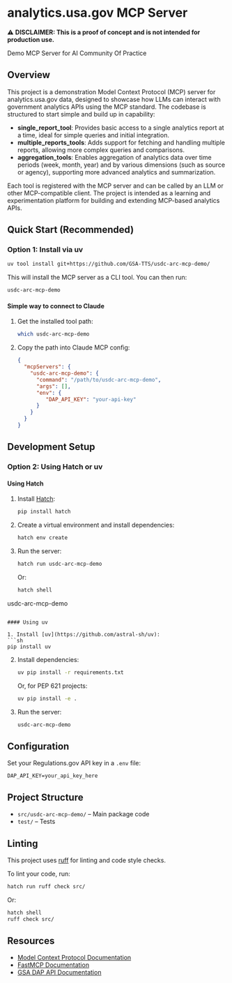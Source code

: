 # analytics.usa.gov MCP Server

⚠️ **DISCLAIMER: This is a proof of concept and is not intended for production use.**

Demo MCP Server for AI Community Of Practice

## Overview

This project is a demonstration Model Context Protocol (MCP) server for analytics.usa.gov data, designed to showcase how LLMs can interact with government analytics APIs using the MCP standard. The codebase is structured to start simple and build up in capability:

- **single_report_tool**: Provides basic access to a single analytics report at a time, ideal for simple queries and initial integration.
- **multiple_reports_tools**: Adds support for fetching and handling multiple reports, allowing more complex queries and comparisons.
- **aggregation_tools**: Enables aggregation of analytics data over time periods (week, month, year) and by various dimensions (such as source or agency), supporting more advanced analytics and summarization.

Each tool is registered with the MCP server and can be called by an LLM or other MCP-compatible client. The project is intended as a learning and experimentation platform for building and extending MCP-based analytics APIs.

## Quick Start (Recommended)

### Option 1: Install via uv

```sh
uv tool install git+https://github.com/GSA-TTS/usdc-arc-mcp-demo/
```

This will install the MCP server as a CLI tool. You can then run:

```sh
usdc-arc-mcp-demo
```

#### Simple way to connect to Claude 

1. Get the installed tool path:
   ```sh
   which usdc-arc-mcp-demo
   ```

2. Copy the path into Claude MCP config:
   ```json
   {
     "mcpServers": {
       "usdc-arc-mcp-demo": {
         "command": "/path/to/usdc-arc-mcp-demo",
         "args": [],
         "env": {
            "DAP_API_KEY": "your-api-key"
         }
       }
     }
   }
   ```

## Development Setup

### Option 2: Using Hatch or uv

#### Using Hatch

1. Install [Hatch](https://hatch.pypa.io/latest/):
   ```sh
   pip install hatch
   ```
2. Create a virtual environment and install dependencies:
   ```sh
   hatch env create
   ```
3. Run the server:
   ```sh
   hatch run usdc-arc-mcp-demo
   ```
   Or:
   ```sh
   hatch shell
  usdc-arc-mcp-demo
   ```

#### Using uv

1. Install [uv](https://github.com/astral-sh/uv):
   ```sh
   pip install uv
   ```
2. Install dependencies:
   ```sh
   uv pip install -r requirements.txt
   ```
   Or, for PEP 621 projects:
   ```sh
   uv pip install -e .
   ```
3. Run the server:
   ```sh
   usdc-arc-mcp-demo
   ```

## Configuration

Set your Regulations.gov API key in a `.env` file:
```
DAP_API_KEY=your_api_key_here
```

## Project Structure

- `src/usdc-arc-mcp-demo/` – Main package code
- `test/` – Tests

## Linting

This project uses [ruff](https://docs.astral.sh/ruff/) for linting and code style checks.

To lint your code, run:
```sh
hatch run ruff check src/
```
Or:
```sh
hatch shell
ruff check src/
```

## Resources

- [Model Context Protocol Documentation](https://modelcontextprotocol.io/docs/getting-started/intro)
- [FastMCP Documentation](https://gofastmcp.com/getting-started/welcome)
- [GSA DAP API Documentation](https://open.gsa.gov/api/dap/)
